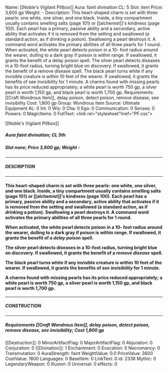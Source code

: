 Name: [[Noble's Vigilant Pillbox]]
Aura: faint divination
CL: 5
Slot: item
Price: 3,600 gp
Weight: -
Description: This heart-shaped charm is set with three pearls: one white, one silver, and one black. Inside, a tiny compartment usually contains smelling salts (page 101) or [[alchemist]]'s kindness (page 100). Each pearl has a primary, passive ability and a secondary, active ability that activates if it is removed from the setting and swallowed (a standard action, as if drinking a potion). Swallowing a pearl destroys it. A command word activates the primary abilities of all three pearls for 1 round. When activated, the white pearl detects poison in a 10- foot radius around the wearer, dulling to a dark gray if poison is within range. If swallowed, it grants the benefit of a delay poison spell. The silver pearl detects diseases in a 10-foot radius, turning bright blue on discovery. If swallowed, it grants the benefit of a remove disease spell. The black pearl turns white if any invisible creature is within 10 feet of the wearer. If swallowed, it grants the benefits of see invisibility for 1 minute. A charms found with missing pearls has its price reduced appropriately; a white pearl is worth 750 gp, a silver pearl is worth 1,150 gp, and black pearl is worth 1,700 gp.
Requirements: [[Craft Wondrous Item]], delay poison, detect poison, remove disease, see invisibility
Cost: 1,800 gp
Group: Wondrous Item
Source: Ultimate Equipment
AL: 0
Int: 0
Wis: 0
Cha: 0
Ego: 0
Communication: 0
Senses: 0
Powers: 0
MagicItems: 0
FullText: <link rel="stylesheet"href="PF.css"><div class="heading"><p class="alignleft">[[Noble's Vigilant Pillbox]]</p><div style="clear: both;"></div></div><div><h5><b>Aura </b>faint divination; <b>CL </b>5th</h5><h5><b>Slot </b>none; <b>Price </b>3,600 gp; <b>Weight </b>-</h5></div><hr/><div><h5><b>DESCRIPTION</b></h5></div><hr/><div><h4><p>This heart-shaped charm is set with three pearls: one white, one silver, and one black. Inside, a tiny compartment usually contains smelling salts (page 101) or [[alchemist]]'s kindness (page 100). Each pearl has a primary, passive ability and a secondary, active ability that activates if it is removed from the setting and swallowed (a standard action, as if drinking a potion). Swallowing a pearl destroys it. A command word activates the primary abilities of all three pearls for 1 round. </p><p>When activated, the white pearl detects poison in a 10- foot radius around the wearer, dulling to a dark gray if poison is within range. If swallowed, it grants the benefit of a <i>delay poison</i> spell. </p><p>The silver pearl detects diseases in a 10-foot radius, turning bright blue on discovery. If swallowed, it grants the benefit of a <i>remove disease</i> spell. </p><p>The black pearl turns white if any invisible creature is within 10 feet of the wearer. If swallowed, it grants the benefits of <i>see invisibility</i> for 1 minute. </p><p>A charms found with missing pearls has its price reduced appropriately; a white pearl is worth 750 gp, a silver pearl is worth 1,150 gp, and black pearl is worth 1,700 gp.</p></h4></div><hr/><div><h5><b>CONSTRUCTION</b></h5></div><hr/><div><h5><b>Requirements </b>[[Craft Wondrous Item]], <i>delay poison</i>, <i>detect poison</i>, <i>remove disease</i>, <i>see invisibility</i>; <b>Cost </b>1,800 gp</h5></div>
[[Destruction]]: 0
MinorArtifactFlag: 0
MajorArtifactFlag: 0
Abjuration: 0
Conjuration: 0
[[Divination]]: 1
Enchantment: 0
Evocation: 0
Necromancy: 0
Transmutation: 0
AuraStrength: faint
WeightValue: 0.0
PriceValue: 3600
CostValue: 1800
Languages: 0
BaseItem: 0
LinkText: 0
id: 2338
Mythic: 0
LegendaryWeapon: 0
Illusion: 0
Universal: 0
effects: 0
